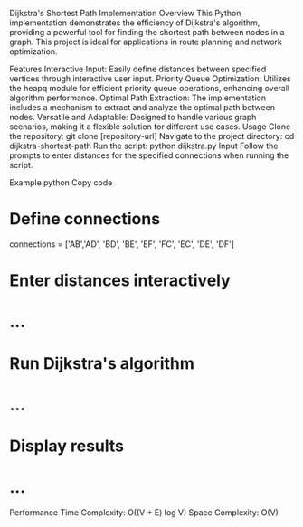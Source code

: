 Dijkstra's Shortest Path Implementation
Overview
This Python implementation demonstrates the efficiency of Dijkstra's algorithm, providing a powerful tool for finding the shortest path between nodes in a graph. This project is ideal for applications in route planning and network optimization.

Features
Interactive Input: Easily define distances between specified vertices through interactive user input.
Priority Queue Optimization: Utilizes the heapq module for efficient priority queue operations, enhancing overall algorithm performance.
Optimal Path Extraction: The implementation includes a mechanism to extract and analyze the optimal path between nodes.
Versatile and Adaptable: Designed to handle various graph scenarios, making it a flexible solution for different use cases.
Usage
Clone the repository: git clone [repository-url]
Navigate to the project directory: cd dijkstra-shortest-path
Run the script: python dijkstra.py
Input
Follow the prompts to enter distances for the specified connections when running the script.

Example
python
Copy code

# Define connections

connections = ['AB','AD', 'BD', 'BE', 'EF', 'FC', 'EC', 'DE', 'DF']

# Enter distances interactively

# ...

# Run Dijkstra's algorithm

# ...

# Display results

# ...

Performance
Time Complexity: O((V + E) log V)
Space Complexity: O(V)
